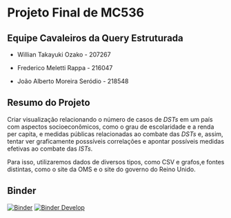 # Projeto Final de MC536 

## Equipe Cavaleiros da Query Estruturada

- Willian Takayuki Ozako - 207267

- Frederico Meletti Rappa - 216047

- João Alberto Moreira Seródio - 218548

## Resumo do Projeto
Criar visualização relacionando o número de casos de *DSTs* em um país com aspectos socioeconômicos, como o grau de escolaridade e a renda per capita, e medidas públicas relacionadas ao combate das *DSTs* e, assim, tentar ver graficamente posssíveis correlações e apontar possíveis medidas efetivas ao combate das *ISTs*.

Para isso, utilizaremos dados de diversos tipos, como CSV e grafos,e fontes distintas, como o site da OMS e o site do governo do Reino Unido.

## Binder
[![Binder](https://mybinder.org/badge_logo.svg)](https://mybinder.org/v2/gh/SerodioJ/MC536-Projeto-Final/master)
[![Binder Develop](https://mybinder.org/badge_logo.svg)](https://mybinder.org/v2/gh/SerodioJ/MC536-Projeto-Final/develop)
